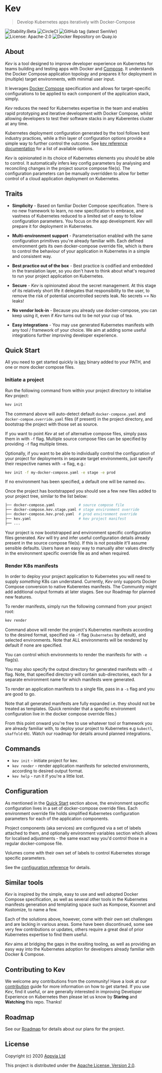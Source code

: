 # Kev

> Develop Kubernetes apps iteratively with Docker-Compose

![Stability:Beta](https://img.shields.io/badge/stability-beta-orange)
![CircleCI](https://img.shields.io/circleci/build/github/appvia/kev/master)
![GitHub tag (latest SemVer)](https://img.shields.io/github/v/release/appvia/kev)
![License: Apache-2.0](https://img.shields.io/github/license/appvia/kev)
![Docker Repository on Quay.io](https://img.shields.io/badge/container-ready-brightgreen)


## About

_Kev_ is a tool designed to improve developer experience on Kubernetes for teams building and testing apps with Docker and [Compose](https://docs.docker.com/compose/compose-file/). It understands the Docker Compose application topology and prepares it for deployment in (multiple) target environments, with minimal user input.

It leverages [Docker Compose](https://docs.docker.com/compose/compose-file/) specification and allows for target-specific configurations to be applied to each component of the application stack, simply.

_Kev_ reduces the need for Kubernetes expertise in the team and enables rapid prototyping and iterative development with Docker Compose, whilst allowing developers to test their software stacks in any Kuberentes cluster at any time.

Kubernetes deployment configuration generated by the tool follows best industry practices, while a thin layer of configuration options provide a simple way to further control the outcome. See [kev reference documentation](docs/reference/config-params.md) for a list of available options.

_Kev_ is opinionated in its choice of Kubernetes elements you should be able to control. It automatically infers key config parameters by analysing and reconciling changes in the project source compose file(s). The configuration parameters can be manually overridden to allow for better control of a cloud application deployment on Kubernetes.


## Traits

* **Simplicity** - Based on familiar Docker Compose specification. There is no new framework to learn, no new specification to embrace, and vastness of Kubernetes reduced to a limited set of easy to follow configuration parameters. You focus on the app development. Kev will prepare it for deployment in Kubernetes.

* **Multi-environment support** - Parameterisation enabled with the same configuration primitives you're already familiar with. Each defined environment gets its own docker-compose override file, which is there to control the behaviour of your application in Kubernetes in a simple and consistent way.

* **Best practice out of the box** - Best practice is codified and embedded in the translation layer, so you don't have to think about what's required to run your project application on Kubernetes.

* **Secure** - _Kev_ is opinionated about the secret management. At this stage of its relatively short life it delegates that responsibility to the user, to remove the risk of potential uncontrolled secrets leak. No secrets == No leaks!

* **No vendor lock-in** - Because you already use docker-compose, you can keep using it, even if _Kev_ turns out to be not your cup of tea.

* **Easy integrations** - You may use generated Kubernetes manifests with any tool / framework of your choice. We aim at adding some useful integrations further improving developer experience.

## Quick Start

All you need to get started quickly is [kev](https://github.com/appvia/kev/releases) binary added to your PATH, and one or more docker compose files.

### Initiate a project

Run the following command from within your project directory to initialise Kev project:

```sh
kev init
```

The command above will auto-detect default `docker-compose.yaml` and `docker-compoe.override.yaml` files (if present) in the project directory, and bootstrap the project with those set as source.

If you want to point _Kev_ at set of alternative compose files, simply pass them in with `-f` flag. Multiple source compose files can be specified by providing `-f` flag multiple times.

Optionally, if you want to be able to individually control the configuration of your project for deployments in separate target environments, just specify their respective names with `-e` flag, e.g.:

```sh
kev init -f my-docker-compose.yaml -e stage -e prod
```

If no environment has been specified, a default one will be named `dev`.

Once the project has bootstrapped you should see a few new files added to your project tree, similar to the list below:

```sh
├── docker-compose.yaml           # source compose file
├── docker-compose.kev.stage.yaml # stage environment override
├── docker-compose.kev.prod.yaml  # prod environment override
├── kev.yaml                      # kev project manifest
├── ...
```

Your project is now bootstrapped and environment specific configuration files generated. _Kev_ will try and infer useful configuration details already present in the source compose file(s). If this is not possible it'll assume sensible defaults. Users have an easy way to manually alter values directly in the environment specific override file as and when required.

### Render K8s manifests

In order to deploy your project application to Kubernetes you will need to supply _something_ K8s can understand. Currently, _Kev_ only supports Docker Compose conversion to native Kuberentes manifests. The Community might add additional output formats at later stages. See our Roadmap for planned new features.

To render manifests, simply run the following command from your project root:

```sh
kev render
```

Command above will render the project's Kubernetes manifests according to the desired format, specified via `-f` flag (`kubernetes` by default), and selected environments. Note that ALL environments will be rendered by default if none are specified.

You can control which environments to render the manifests for with `-e` flag(s).

You may also specify the output directory for generated manifests with `-d` flag. Note, that specified directory will contain sub-directories, each for a separate environment name for which manifests were generated.

To render an application manifests to a single file, pass in a `-s` flag and you are good to go.

Note that all generated manifests are fully expanded i.e. they should not be treated as templates. (Quick reminder that a specific environment configuration live in the docker compose override files.)

From this point onward you're free to use whatever tool or framework you are already familiar with, to deploy your project to Kubernetes e.g `kubectl`, `skaffold` etc. Watch our roadmap for details around planned integrations.


## Commands

- `kev init` - initiate project for kev.
- `kev render` - render application manifests for selected environments, according to desired output format.
- `kev help` - run it if you're a little lost.

## Configuration

As mentioned in the [Quick Start](#quick-start) section above, the environment specific configuration lives in a set of docker-compose override files. Each environment override file holds simplified Kubernetes configuration parameters for each of the application components.

Project components (aka services) are configured via a set of labels attached to them, and optionally environment variables section which allows for localised adjustments - the same exact way you'd control those in a regular docker-compose file.

Volumes come with their own set of labels to control Kubernetes storage specific parameters.

See the [configuration reference](docs/reference/config-params.md) for details.

## Similar tools

_Kev_ is inspired by the simple, easy to use and well adopted Docker Compose specification, as well as several other tools in the Kubernetes manifests generation and templating space such as Kompose, Ksonnet and Kustomize, to name a few.

Each of the solutions above, however, come with their own set challenges and are lacking in various areas. Some have been discontinued, some see very few contributions or updates, others require a great deal of prior Kubernetes expertise to find them useful.

_Kev_ aims at bridging the gaps in the exsiting tooling, as well as providing an easy way into the Kubernetes adoption for developers already familiar with Docker & Compose.

## Contributing to Kev

We welcome any contributions from the community! Have a look at our [contribution](CONTRIBUTING.md) guide for more information on how to get started. If you use _Kev_, find it useful, or are generally interested in improving Developer Experience on Kubernetes then please let us know by **Staring** and **Watching** this repo. Thanks!

## Roadmap

See our [Roadmap](https://github.com/appvia/kev/issues) for details about our plans for the project.

## License

Copyright (c) 2020 [Appvia Ltd](https://appvia.io)

This project is distributed under the [Apache License, Version 2.0](./LICENSE).
